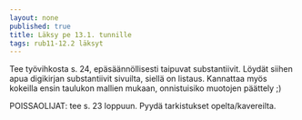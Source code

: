 ```yaml
---
layout: none
published: true
title: Läksy pe 13.1. tunnille
tags: rub11-12.2 läksyt
---
```

Tee työvihkosta s. 24, epäsäännöllisesti taipuvat substantiivit. Löydät siihen apua digikirjan substantiivit sivuilta, siellä on listaus. Kannattaa myös kokeilla ensin taulukon mallien mukaan, onnistuisiko muotojen päättely ;)

POISSAOLIJAT: tee s. 23 loppuun. Pyydä tarkistukset opelta/kavereilta.
